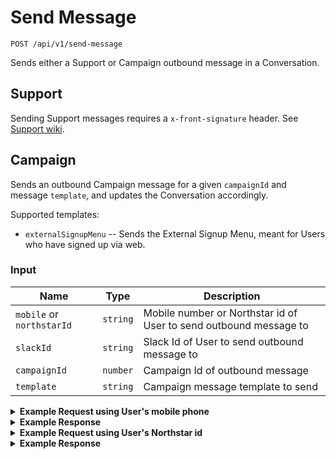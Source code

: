 # Send Message

```
POST /api/v1/send-message
```
Sends either a Support or Campaign outbound message in a Conversation.

## Support

Sending Support messages requires a `x-front-signature` header. See [Support wiki](https://github.com/DoSomething/gambit-conversations/wiki/Support).

## Campaign

Sends an outbound Campaign message for a given `campaignId` and message `template`, and updates the Conversation accordingly.

Supported templates:

* `externalSignupMenu` -- Sends the External Signup Menu, meant for Users who have signed up via web.

### Input

Name | Type | Description
--- | --- | ---
`mobile` or `northstarId` | `string` | Mobile number or Northstar id of User to send outbound message to
`slackId` | `string` | Slack Id of User to send outbound message to
`campaignId` | `number` | Campaign Id of outbound message
`template` | `string` | Campaign message template to send

<details>
<summary><strong>Example Request using User's mobile phone</strong></summary>

```
curl -X "POST" "http://localhost:5100/api/v1/send-message" \
     -H "Content-Type: application/json; charset=utf-8" \
     -u puppet:totallysecret \
     -d $'{
  "mobile": "+15555550750",
  "campaignId": "48",
  "template": "externalSignupMenu"
}'
```

</details>


<details>
<summary><strong>Example Response</strong></summary>

```
{
  "data": {
    "messages": [
      {
        "_id": "59d552716dc3ceaee1fbaf78",
        "updatedAt": "2017-10-04T21:28:17.472Z",
        "createdAt": "2017-10-04T21:28:17.472Z",
        "text": "Hey - this is Freddie from DoSomething. Thanks for joining Pride Over Prejudice!\n\nA new White House executive order denies all new refugees entry to the US for 120 days and places a 90-day travel ban on six Muslim-majority nations.\n\nThe solution is simple: Post a selfie to stand in solidarity with refugees and immigrants.\n\nMake sure to take a photo of what you did! When you have Shared some Pictures, text START to share your photo.",
        "direction": "outbound-api-send",
        "template": "externalSignupMenu",
        "conversationId": "59c41ce4675e5b3497f606c0",
        "campaignId": 48,
        "topic": "campaign",
        "broadcastId": null,
        "__v": 0,
        "attachments": []
      }
    ]
  }
}
```

</details>

<details>
<summary><strong>Example Request using User's Northstar id</strong></summary>

```
curl -X "POST" "http://localhost:5100/api/v1/send-message" \
     -H "Content-Type: application/json; charset=utf-8" \
     -u puppet:totallysecret \
     -d $'{
  "northstarId": "59c41ce4675e05b3497f606c0",
  "campaignId": "48",
  "template": "externalSignupMenu"
}'
```

</details>


<details>
<summary><strong>Example Response</strong></summary>

```
{
  "data": {
    "messages": [
      {
        "_id": "59d552716dc3ceaee1fbaf78",
        "updatedAt": "2017-10-04T21:28:17.472Z",
        "createdAt": "2017-10-04T21:28:17.472Z",
        "text": "Hey - this is Freddie from DoSomething. Thanks for joining Pride Over Prejudice!\n\nA new White House executive order denies all new refugees entry to the US for 120 days and places a 90-day travel ban on six Muslim-majority nations.\n\nThe solution is simple: Post a selfie to stand in solidarity with refugees and immigrants.\n\nMake sure to take a photo of what you did! When you have Shared some Pictures, text START to share your photo.",
        "direction": "outbound-api-send",
        "template": "externalSignupMenu",
        "conversationId": "59c41ce4675e5b3497f606c0",
        "campaignId": 48,
        "topic": "campaign",
        "broadcastId": null,
        "__v": 0,
        "attachments": []
      }
    ]
  }
}
```

</details>
